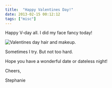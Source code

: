 ```yaml
---
title:  "Happy Valentines Day!"
date: 2013-02-15 00:12:12
tags: ["misc"]
---
```

Happy V-day all. I did my face fancy today!

![Valentines day hair and makeup.](/uploads/2013/02/valentines-day-hair-and-makeup.jpg)

Sometimes I try. But not too hard.

Hope you have a wonderful date or dateless night!

Cheers,

Stephanie
